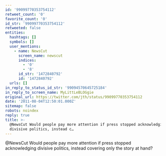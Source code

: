 ```yaml
---
id: '99099770353754112'
retweet_count: '0'
favorite_count: '0'
id_str: '99099770353754112'
retweeted: false
entities:
  hashtags: []
  symbols: []
  user_mentions:
    - name: NewsCut
      screen_name: newscut
      indices:
        - '0'
        - '8'
      id_str: '1472840792'
      id: '1472840792'
  urls: []
in_reply_to_status_id_str: '99094570645725184'
in_reply_to_screen_name: MyLittLeBLOGgie
original_url: https://twitter.com/jth/status/99099770353754112
date: '2011-08-04T12:50:01.000Z'
sitemap: false
robots: noindex
reply: true
title: >-
  @NewsCut Would people pay more attention if press stopped acknowledging
  divisive politics, instead c…
---
```


@NewsCut Would people pay more attention if press stopped acknowledging divisive politics, instead covering only the story at hand?